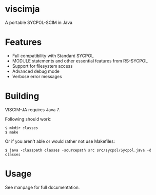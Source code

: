 viscimja
========

A portable SYCPOL-SCIM in Java.

Features
========

* Full compatibility with Standard SYCPOL
* MODULE statements and other essential features from RS-SYCPOL
* Support for filesystem access
* Advanced debug mode
* Verbose error messages

Building
========

VISCIM-JA requires Java 7.

Following should work:
```
$ mkdir classes
$ make
```

Or if you aren't able or would rather not use Makefiles:
```
$ java -classpath classes -sourcepath src src/sycpol/Sycpol.java -d classes
```

Usage
=====

See manpage for full documentation.
